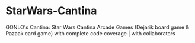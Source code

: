 # StarWars-Cantina
GONLO's Cantina: Star Wars Cantina Arcade Games (Dejarik board game &amp; Pazaak card game) with complete code coverage | with collaborators
